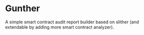 # Gunther
A simple smart contract audit report builder based on slither (and extendable by adding
more smart contract analyzer).
